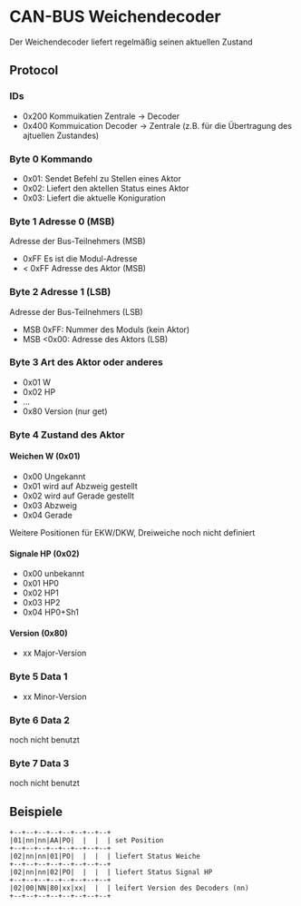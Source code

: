 # CAN-BUS Weichendecoder

Der Weichendecoder liefert regelmäßig seinen aktuellen Zustand

## Protocol

### IDs

* 0x200 Kommuikatien Zentrale -> Decoder
* 0x400 Kommuication Decoder -> Zentrale (z.B. für die Übertragung des ajtuellen Zustandes)


### Byte 0 Kommando

* 0x01: Sendet Befehl zu Stellen eines Aktor
* 0x02: Liefert den aktellen Status eines Aktor
* 0x03: Liefert die aktuelle Koniguration

### Byte 1 Adresse 0 (MSB)

Adresse der Bus-Teilnehmers (MSB)

* 0xFF  Es ist die Modul-Adresse
* \< 0xFF Adresse des Aktor (MSB)
### Byte 2 Adresse 1 (LSB)

Adresse der Bus-Teilnehmers (LSB) 

* MSB 0xFF: Nummer des Moduls (kein Aktor)
* MSB <0x00: Adresse des Aktors (LSB)
### Byte 3 Art des Aktor oder anderes

* 0x01 W
* 0x02 HP
* ...
* 0x80 Version (nur get)


### Byte 4 Zustand des Aktor 
#### Weichen W (0x01)

* 0x00 Ungekannt
* 0x01 wird auf Abzweig gestellt
* 0x02 wird auf Gerade gestellt
* 0x03 Abzweig
* 0x04 Gerade

Weitere Positionen für EKW/DKW, Dreiweiche noch nicht definiert
#### Signale HP (0x02)

* 0x00 unbekannt
* 0x01 HP0
* 0x02 HP1
* 0x03 HP2
* 0x04 HP0+Sh1

#### Version (0x80)

* xx Major-Version
### Byte 5 Data 1 

* xx Minor-Version
### Byte 6 Data 2

noch nicht benutzt
### Byte 7 Data 3 

noch nicht benutzt

## Beispiele

```
+--+--+--+--+--+--+--+--+
|01|nn|nn|AA|PO|  |  |  | set Position
+--+--+--+--+--+--+--+--+
|02|nn|nn|01|PO|  |  |  | liefert Status Weiche
+--+--+--+--+--+--+--+--+
|02|nn|nn|02|PO|  |  |  | liefert Status Signal HP
+--+--+--+--+--+--+--+--+
|02|00|NN|80|xx|xx|  |  | leifert Version des Decoders (nn)
+--+--+--+--+--+--+--+--+
```

